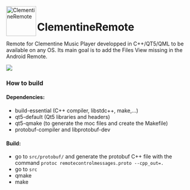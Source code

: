 <img align="left" width="80" height="80" src="https://raw.githubusercontent.com/mbruel/ClementineRemote/main/src/data/icon.png" alt="ClementineRemote">

# ClementineRemote
Remote for Clementine Music Player developped in C++/QT5/QML to be available on any OS. Its main goal is to add the Files View missing in the Android Remote.

![](https://raw.githubusercontent.com/mbruel/ClementineRemote/main/pics/ClementineRemote_v0.1.png)


### How to build
#### Dependencies:
- build-essential (C++ compiler, libstdc++, make,...)
- qt5-default (Qt5 libraries and headers)
- qt5-qmake (to generate the moc files and create the Makefile)
- protobuf-compiler and libprotobuf-dev

#### Build:
- go to `src/protobuf/` and generate the protobuf C++ file with the command `protoc remotecontrolmessages.proto --cpp_out=.`
- go to `src`
- qmake
- make
